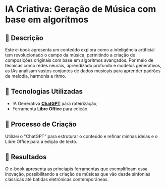 # IA Criativa: Geração de Música com base em algorítmos

## 📒 Descrição
Este e-book apresenta um conteúdo explora como a inteligência artificial tem revolucionado o campo da música, permitindo a criação de composições originais com base em algoritmos avançados. Por meio de técnicas como redes neurais, aprendizado profundo e modelos generativos, as IAs analisam vastos conjuntos de dados musicais para aprender padrões de melodia, harmonia e ritmo.

## 🤖 Tecnologias Utilizadas
- IA Generativa **[ChatGPT](https://chat.openai.com)** para roteirização;
- Ferramenta **Libre Office** para edição.

## 🧐 Processo de Criação
Utilizei o "ChatGPT" para estruturar o conteúdo e refinar minhas ideias e o Libre Office para a edição de texto.

## 🚀 Resultados
O e-book apresenta as princiapis ferramentas que exemplificam essa inovação, possibilitando a criação de músicas que vão desde sinfonias clássicas até batidas eletrônicas contemporâneas.


